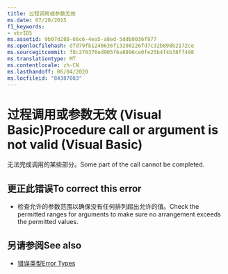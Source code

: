 ```yaml
---
title: 过程调用或参数无效
ms.date: 07/20/2015
f1_keywords:
- vbrID5
ms.assetid: 9b07d280-66c6-4ea5-a8ed-5ddb0036f877
ms.openlocfilehash: dfd79fb1240636f13298226fd7c32b898b2172ce
ms.sourcegitcommit: f8c270376ed905f6a8896ce0fe25b4f4b38ff498
ms.translationtype: MT
ms.contentlocale: zh-CN
ms.lasthandoff: 06/04/2020
ms.locfileid: "84387083"
---
```

# <a name="procedure-call-or-argument-is-not-valid-visual-basic"></a><span data-ttu-id="6e9fc-102">过程调用或参数无效 (Visual Basic)</span><span class="sxs-lookup"><span data-stu-id="6e9fc-102">Procedure call or argument is not valid (Visual Basic)</span></span>
<span data-ttu-id="6e9fc-103">无法完成调用的某些部分。</span><span class="sxs-lookup"><span data-stu-id="6e9fc-103">Some part of the call cannot be completed.</span></span>  
  
## <a name="to-correct-this-error"></a><span data-ttu-id="6e9fc-104">更正此错误</span><span class="sxs-lookup"><span data-stu-id="6e9fc-104">To correct this error</span></span>  
  
- <span data-ttu-id="6e9fc-105">检查允许的参数范围以确保没有任何排列超出允许的值。</span><span class="sxs-lookup"><span data-stu-id="6e9fc-105">Check the permitted ranges for arguments to make sure no arrangement exceeds the permitted values.</span></span>  
  
## <a name="see-also"></a><span data-ttu-id="6e9fc-106">另请参阅</span><span class="sxs-lookup"><span data-stu-id="6e9fc-106">See also</span></span>

- [<span data-ttu-id="6e9fc-107">错误类型</span><span class="sxs-lookup"><span data-stu-id="6e9fc-107">Error Types</span></span>](../../programming-guide/language-features/error-types.md)
